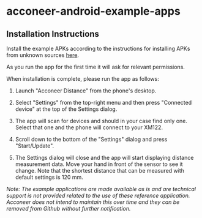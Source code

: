 # acconeer-android-example-apps


## Installation Instructions

Install the example APKs according to the instructions for installing APKs from unknown sources [here](https://developer.android.com/distribute/marketing-tools/alternative-distribution#unknown-sources).

As you run the app for the first time it will ask for relevant permissions.

When installation is complete, please run the app as follows:

1. Launch "Acconeer Distance" from the phone's desktop.

2. Select "Settings" from the top-right menu and then press "Connected device" at the top of the Settings dialog.

3. The app will scan for devices and should in your case find only one. Select that one and the phone will connect to your XM122.

4. Scroll down to the bottom of the "Settings" dialog and press "Start/Update".

5. The Settings dialog will close and the app will start displaying distance measurement data. Move your hand in front of the sensor to see it change. Note that the shortest distance that can be measured with default settings is 120 mm.


_Note: The example applications are made available as is and are technical support is not provided related to the use of these reference application. Acconeer does not intend to maintain this over time and they can be removed from Github without further notification._
